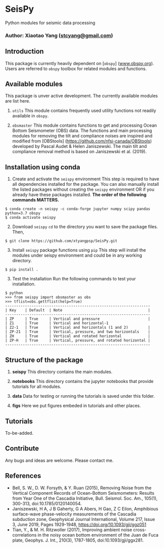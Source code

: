 # SeisPy
Python modules for seismic data processing

### Author: Xiaotao Yang (stcyang@gmail.com)

## Introduction
This package is currently heavily dependent on [`obspy`] (www.obspy.org). Users are referred to `obspy` toolbox for related modules and functions.

## Available modules
This package is unver active development. The currently available modules are list here.
1. `utils`
This module contains frequently used utility functions not readily available in `obspy`.

2. `obsmaster`
This module contains functions to get and processing Ocean Bottom Seismometer (OBS) data. The functions and main processing modules for removing the tilt and compliance noises are inspired and modified from [OBStools] (https://github.com/nfsi-canada/OBStools) developed by Pascal Audet & Helen Janiszewski. The main tilt and compliance removal method is based on Janiszewski et al. (2019).

## Installation using conda
1. Create and activate the `seispy` environment
This step is required to have all dependencies installed for the package. You can also manually install the listed packages without creating the `seispy` environment OR if you already have these packages installed. **The order of the following commands MATTERS.**

```
$ conda create -n seispy -c conda-forge jupyter numpy scipy pandas python=3.7 obspy
$ conda activate seispy
```

2. Download `seispy`
`cd` to the directory you want to save the package files. Then,
```
$ git clone https://github.com/xtyangpsp/SeisPy.git
```

3. Install `seispy` package functions using `pip`
This step will install the modules under seispy environment and could be in any working directory.

```
$ pip install .
```

3. Test the installation
Run the following commands to test your installation.
```
$ python
>>> from seispy import obsmaster as obs
>>> tflist=obs.gettflist(help=True)
------------------------------------------------------------------
| Key    | Default  | Note                                       |
------------------------------------------------------------------
| ZP     | True     | Vertical and pressure                      |
| Z1     | True     | Vertical and horizontal-1
| Z2-1   | True     | Vertical and horizontals (1 and 2)         |
| ZP-21  | True     | Vertical, pressure, and two horizontals    |
| ZH     | True     | Vertical and rotated horizontal            |
| ZP-H   | True     | Vertical, pressure, and rotated horizontal |
------------------------------------------------------------------
```

## Structure of the package
1. **seispy**
This directory contains the main modules.

2. **notebooks**
This directory contains the jupyter notebooks that provide tutorials for all modules.

3. **data**
Data for testing or running the tutorials is saved under this folder.

4. **figs**
Here we put figures embeded in tutorials and other places.

## Tutorials
To-be-added.

## Contribute
Any bugs and ideas are welcome. Please contact me.


## References
* Bell, S. W., D. W. Forsyth, & Y. Ruan (2015), Removing Noise from the Vertical Component Records of Ocean-Bottom Seismometers: Results from Year One of the Cascadia Initiative, Bull. Seismol. Soc. Am., 105(1), 300-313, doi:10.1785/0120140054.
* Janiszewski, H A, J B Gaherty, G A Abers, H Gao, Z C Eilon, Amphibious surface-wave phase-velocity measurements of the Cascadia subduction zone, Geophysical Journal International, Volume 217, Issue 3, June 2019, Pages 1929-1948, https://doi.org/10.1093/gji/ggz051
* Tian, Y., & M. H. Ritzwoller (2017), Improving ambient noise cross-correlations in the noisy ocean bottom environment of the Juan de Fuca plate, Geophys. J. Int., 210(3), 1787-1805, doi:10.1093/gji/ggx281.

